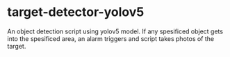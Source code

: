 # target-detector-yolov5
An object detection script using yolov5 model. If any spesificed object gets into the spesificed area, an alarm triggers and script takes photos of the target.
